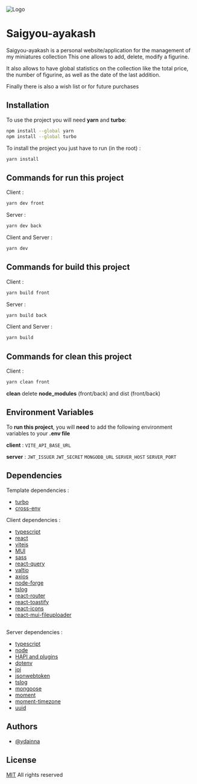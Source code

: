 
![Logo](https://saigyou-ayakash.com/images/logo.svg)


# Saigyou-ayakash

Saigyou-ayakash is a personal website/application for the management of my miniatures collection
This one allows to add, delete, modify a figurine.

It also allows to have global statistics on the collection like the total price, the number of figurine, as well as the date of the last addition.

Finally there is also a wish list or for future purchases


## Installation

To use the project you will need **yarn** and **turbo**:
```bash
npm install --global yarn
npm install --global turbo
```

To install the project you just have to run (in the root) :
```bash
yarn install
```
    
## Commands for run this project
Client : 
```bash
yarn dev front
```

Server :
```bash
yarn dev back
```

Client and Server :
```bash
yarn dev
```

## Commands for build this project
Client : 
```bash
yarn build front
```

Server :
```bash
yarn build back
```

Client and Server :
```bash
yarn build
```

## Commands for clean this project
Client : 
```bash
yarn clean front
```

**clean** delete **node_modules** (front/back) and dist (front/back)

## Environment Variables

To **run this project**, you will **need** to add the following environment variables to your **.env file**

**client** :
`VITE_API_BASE_URL`

**server** :
`JWT_ISSUER`
`JWT_SECRET`
`MONGODB_URL`
`SERVER_HOST`
`SERVER_PORT`


## Dependencies

Template dependencies :
- [turbo](https://turbo.build/repo)
- [cross-env](https://github.com/kentcdodds/cross-env)

Client dependencies :
- [typescript](https://www.typescriptlang.org/)
- [react](https://fr.reactjs.org/)
- [vitejs](https://vitejs.dev/)
- [MUI](https://mui.com/material-ui)
- [sass](https://sass-lang.com/)
- [react-query](https://react-query-v3.tanstack.com/)
- [valtio](https://valtio.pmnd.rs/)
- [axios](https://axios-http.com/)
- [node-forge](https://github.com/digitalbazaar/forge)
- [tslog](https://tslog.js.org/#/)
- [react-router](https://reactrouter.com/en/main)
- [react-toastify](https://fkhadra.github.io/react-toastify/introduction)
- [react-icons](https://react-icons.github.io/react-icons/)
- [react-mui-fileuploader](https://github.com/rouftom/react-mui-fileuploader)

## 

Server dependencies :
- [typescript](https://www.typescriptlang.org/)
- [node](https://nodejs.org/en/)
- [HAPI and plugins](https://hapi.dev/)
- [dotenv](https://github.com/motdotla/dotenv)
- [joi](https://joi.dev/api/?v=17.7.0)
- [jsonwebtoken](https://github.com/auth0/node-jsonwebtoken)
- [tslog](https://tslog.js.org/#/)
- [mongoose](https://mongoosejs.com/)
- [moment](https://momentjs.com/)
- [moment-timezone](https://momentjs.com/timezone/)
- [uuid](https://github.com/uuidjs/uuid)
## Authors

- [@ydainna](https://www.github.com/ydainna)

## License

[MIT](https://choosealicense.com/licenses/mit/)
All rights reserved
